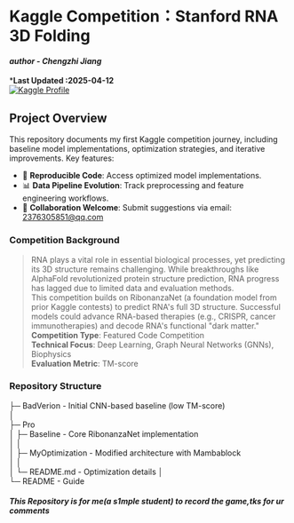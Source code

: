 # Kaggle Competition：Stanford RNA 3D Folding

#### *author - Chengzhi Jiang*

***Last Updated :2025-04-12**  
[![Kaggle Profile](https://img.shields.io/badge/Kaggle-Profile-blue?logo=kaggle)](https://www.kaggle.com/competitions/stanford-rna-3d-folding)

## Project Overview 
This repository documents my first Kaggle competition journey, including baseline model implementations, optimization strategies, and iterative improvements. Key features: 
- 🚀 ​**Reproducible Code**: Access optimized model implementations.   
- 📊 ​**Data Pipeline Evolution**: Track preprocessing and feature engineering workflows.   
- 🤝 ​**Collaboration Welcome**: Submit suggestions via email: 2376305851@qq.com  


### Competition Background
> RNA plays a vital role in essential biological processes, yet predicting its 3D structure remains challenging. While breakthroughs like AlphaFold revolutionized protein structure prediction, RNA progress has lagged due to limited data and evaluation methods.  
> This competition builds on RibonanzaNet (a foundation model from prior Kaggle contests) to predict RNA's full 3D structure. Successful models could advance RNA-based therapies (e.g., CRISPR, cancer immunotherapies) and decode RNA's functional "dark matter."  
> ​**Competition Type**: Featured Code Competition    
> ​**Technical Focus**: Deep Learning, Graph Neural Networks (GNNs), Biophysics    
> ​**Evaluation Metric**: TM-score    

### Repository Structure

├─ BadVerion - Initial CNN-based baseline (low TM-score)       
│           
├─ Pro    
│    ├─ Baseline - Core RibonanzaNet implementation   
│    │       
│    ├─ MyOptimization - Modified architecture with Mambablock    
│    │    
│    └─ README.md - Optimization details 
│           
└─ README - Guide 
        

#### *This Repository is for me(a s1mple student) to record the game,tks for ur comments*
